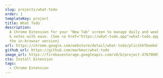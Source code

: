 ```yaml
---
slug: projects/what-todo
order: 1
templateKey: project
title: What Todo
description:
  A Chrome Extension for your "New Tab" screen to manage daily and weekly tasks
  & notes with ease. (See <a href="https://what-todo.app">what-todo.app</a> for
  the in-browser version)
url: https://chrome.google.com/webstore/detail/what-todo/plicihhfbemkmlkclkifeeepocjiogcg
github_url: https://github.com/markmur/what-todo
image_url: https://firebasestorage.googleapis.com/v0/b/project-4767000521921178323.appspot.com/o/projects%2Fresized%2Fwhat-todo_1200x1500?alt=media&token=42617801-fa05-4726-99d3-9565dd1649f5
cta: Install Extension
tags:
  - Chrome Extension
---
```

